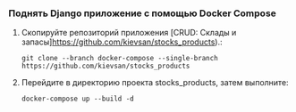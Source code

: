 ### Поднять Django приложение с помощью Docker Compose

1. Скопируйте репозиторий приложения [CRUD: Склады и запасы]https://github.com/kievsan/stocks_products).: 
    ```
    git clone --branch docker-compose --single-branch https://github.com/kievsan/stocks_products
    ```
2. Перейдите в директорию проекта stocks_products, затем выполните:
    ```
    docker-compose up --build -d
    ```


